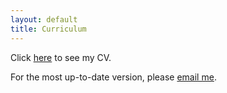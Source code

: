 ```yaml
---
layout: default
title: Curriculum
---
```


<p style='text-align: justify;'>  Click 
<a target="_blank" class="align-middle link-primary mr-2 mr-lg-0 ml-lg-2" href="curriculum.pdf">here</a>
to see my CV.  </p>

<p style='text-align: justify;'> For the most up-to-date version, please <a href="mailto:camoalon@caltech.edu">email me</a>.  </p>

